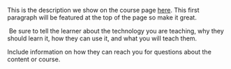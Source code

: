 This is the description we show on the course page [here](https://lab.github.com/Sumit-ai/creating-mask-for-ct-scan-images-using-itk-snap). This first paragraph will be featured at the top of the page so make it great.
​

​
Be sure to tell the learner about the technology you are teaching, why they should learn it, how they can use it, and what you will teach them.
​


Include information on how they can reach you for questions about the content or course. 